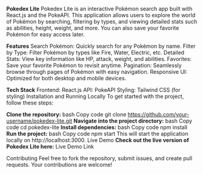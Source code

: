 **Pokedex Lite**
Pokedex Lite is an interactive Pokémon search app built with React.js and the PokeAPI. This application allows users to explore the world of Pokémon by searching, filtering by types, and viewing detailed stats such as abilities, height, weight, and more. You can also save your favorite Pokémon for easy access later.

**Features**
Search Pokémon: Quickly search for any Pokémon by name.
Filter by Type: Filter Pokémon by types like Fire, Water, Electric, etc.
Detailed Stats: View key information like HP, attack, weight, and abilities.
Favorites: Save your favorite Pokémon to revisit anytime.
Pagination: Seamlessly browse through pages of Pokémon with easy navigation.
Responsive UI: Optimized for both desktop and mobile devices.

**Tech Stack**
Frontend: React.js
API: PokeAPI
Styling: Tailwind CSS (for styling)
Installation and Running Locally
To get started with the project, follow these steps:

**Clone the repository:**
bash
Copy code
git clone https://github.com/your-username/pokedex-lite.git
**Navigate into the project directory:**
bash
Copy code
cd pokedex-lite
**Install dependencies:**
bash
Copy code
npm install
**Run the project:**
bash
Copy code
npm start
This will start the application locally on http://localhost:3000.
Live Demo
**Check out the live version of Pokedex Lite here:**
Live Demo Link

Contributing
Feel free to fork the repository, submit issues, and create pull requests. Your contributions are welcome!
